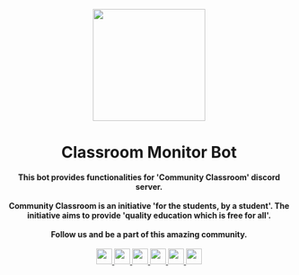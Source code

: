 <p align="center">
<img src="https://i.imgur.com/BVEDXg8.jpg" width=200px height=200px>
<h1 align="center"> Classroom Monitor Bot </h1>
<p>
<p align="center">
  <b>This bot provides functionalities for 'Community Classroom' discord server.</b> <br><br>
  <b>Community Classroom is an initiative 'for the students, by a student'. The initiative aims to provide 'quality education which is free for all'.</b> <br><br>
  <b>Follow us and be a part of this amazing community.</b> <br><br>
  <a href="https://www.youtube.com/c/KunalKushwaha">
    <img width="28px" src="https://www.vectorlogo.zone/logos/youtube/youtube-icon.svg" />
  </a>
  <a href="https://twitter.com/commclassroom/">
    <img width="28px" src="https://www.vectorlogo.zone/logos/twitter/twitter-official.svg" />
  </a>
  <a href="https://www.linkedin.com/company/commclassroom/">
    <img width="28px" src="https://www.vectorlogo.zone/logos/linkedin/linkedin-icon.svg" />
  </a>
  <a href="https://www.instagram.com/commclassroom/">
    <img width="28px" src="https://www.vectorlogo.zone/logos/instagram/instagram-icon.svg" />
  </a>
  <a href="https://discord.gg/K9kxUXvfND">
    <img width="28px" src="https://www.vectorlogo.zone/logos/discordapp/discordapp-tile.svg" />
  </a>
  <a href="https://t.me/commclassroom">
    <img width="28px" src="https://www.vectorlogo.zone/logos/telegram/telegram-icon.svg" />
  </a><br>
</p>  
